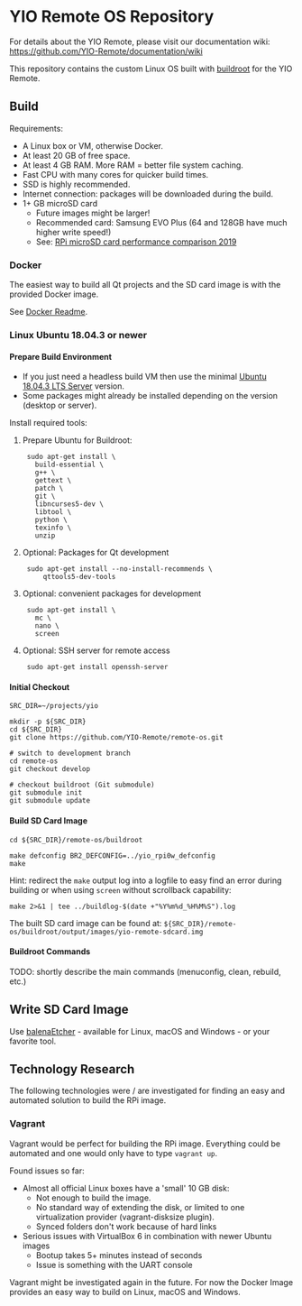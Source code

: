 # YIO Remote OS Repository

For details about the YIO Remote, please visit our documentation wiki: <https://github.com/YIO-Remote/documentation/wiki>

This repository contains the custom Linux OS built with [buildroot](https://www.buildroot.org/) for the YIO Remote.

## Build

Requirements:

- A Linux box or VM, otherwise Docker.
- At least 20 GB of free space.
- At least 4 GB RAM. More RAM = better file system caching.
- Fast CPU with many cores for quicker build times.
- SSD is highly recommended.
- Internet connection: packages will be downloaded during the build.
- 1+ GB microSD card
  - Future images might be larger!
  - Recommended card: Samsung EVO Plus (64 and 128GB have much higher write speed!)
  - See: [RPi microSD card performance comparison 2019](https://www.jeffgeerling.com/blog/2019/raspberry-pi-microsd-card-performance-comparison-2019)

### Docker

The easiest way to build all Qt projects and the SD card image is with the provided Docker image.

See [Docker Readme](docker/README.md).

### Linux Ubuntu 18.04.3 or newer

#### Prepare Build Environment

- If you just need a headless build VM then use the minimal [Ubuntu 18.04.3 LTS Server](http://cdimage.ubuntu.com/releases/18.04.3/release/) version.
- Some packages might already be installed depending on the version (desktop or server).

Install required tools:

1. Prepare Ubuntu for Buildroot:

        sudo apt-get install \
          build-essential \
          g++ \
          gettext \
          patch \
          git \
          libncurses5-dev \
          libtool \
          python \
          texinfo \
          unzip

1. Optional: Packages for Qt development

        sudo apt-get install --no-install-recommends \
            qttools5-dev-tools

1. Optional: convenient packages for development

        sudo apt-get install \
          mc \
          nano \
          screen

1. Optional: SSH server for remote access

        sudo apt-get install openssh-server

#### Initial Checkout

    SRC_DIR=~/projects/yio

    mkdir -p ${SRC_DIR}
    cd ${SRC_DIR}
    git clone https://github.com/YIO-Remote/remote-os.git
    
    # switch to development branch
    cd remote-os
    git checkout develop
    
    # checkout buildroot (Git submodule)
    git submodule init
    git submodule update

#### Build SD Card Image

    cd ${SRC_DIR}/remote-os/buildroot
    
    make defconfig BR2_DEFCONFIG=../yio_rpi0w_defconfig
    make

Hint: redirect the `make` output log into a logfile to easy find an error during building or when using `screen` without scrollback capability:

    make 2>&1 | tee ../buildlog-$(date +"%Y%m%d_%H%M%S").log

The built SD card image can be found at: `${SRC_DIR}/remote-os/buildroot/output/images/yio-remote-sdcard.img`

#### Buildroot Commands

TODO: shortly describe the main commands (menuconfig, clean, rebuild, etc.)

## Write SD Card Image

Use [balenaEtcher](https://www.balena.io/etcher/) - available for Linux, macOS and Windows - or your favorite tool.

## Technology Research

The following technologies were / are investigated for finding an easy and automated solution to build the RPi image.

### Vagrant

Vagrant would be perfect for building the RPi image. Everything could be automated and one would only have to type `vagrant up`.

Found issues so far:

- Almost all official Linux boxes have a 'small' 10 GB disk:
  - Not enough to build the image.
  - No standard way of extending the disk, or limited to one virtualization provider (vagrant-disksize plugin).
  - Synced folders don't work because of hard links
- Serious issues with VirtualBox 6 in combination with newer Ubuntu images
  - Bootup takes 5+ minutes instead of seconds
  - Issue is something with the UART console

Vagrant might be investigated again in the future. For now the Docker Image provides an easy way to build on Linux, macOS and Windows.
